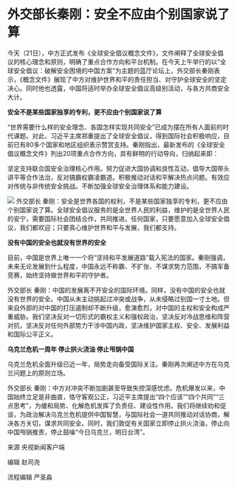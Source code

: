 # 外交部长秦刚：安全不应由个别国家说了算

今天（21日），中方正式发布《全球安全倡议概念文件》，文件阐释了全球安全倡议的核心理念和原则，明确了重点合作方向和平台机制。在今天上午举行的以“全球安全倡议：破解安全困境的中国方案”为主题的蓝厅论坛上，外交部长秦刚表示，《概念文件》展现了中方对维护世界和平的责任担当、对守护全球安全的坚定决心。同时他也透露，中国将适时举办全球安全倡议高级别活动，与各方共商安全大计。

**安全不是某些国家独享的专利，更不应由个别国家说了算**

“世界需要什么样的安全理念、各国怎样实现共同安全”已成为摆在所有人面前的时代课题。对此，习近平主席郑重提出了全球安全倡议，得到国际社会积极响应，目前已有80多个国家和地区组织表示赞赏支持。秦刚指出，最新发布的《全球安全倡议概念文件》列出20项重点合作方向，具有鲜明的行动导向，归纳起来即：

坚定支持联合国安全治理核心作用。努力促进大国协调和良性互动，倡导大国带头讲平等合作法治，反对搞霸权霸凌霸道。积极推动对话和平解决热点问题。有效应对传统与非传统安全挑战。不断加强全球安全治理体系和能力建设。

![](https://inews.gtimg.com/newsapp_bt/0/15678765053/1000)
外交部长
秦刚：安全是世界各国的权利，不是某些国家独享的专利，更不应由个别国家说了算。全球安全倡议服务的是全世界人民的利益，维护的是全世界人民的安宁，需要国际社会团结合作，共同推进。任何国家，只要愿意加入全球安全倡议，我们都欢迎；只要真心维护世界和平与发展，我们都支持。

**没有中国的安全也就没有世界的安全**

目前，中国是世界上唯一一个将“坚持和平发展道路”载入宪法的国家。秦刚强调，未来无论发展到什么程度，中国永远不称霸、不扩张、不谋求势力范围，不搞军备竞赛，始终坚持做世界和平的守护者。

外交部长
秦刚：中国的发展离不开安全的国际环境。同样，没有中国的安全也就没有世界的安全。中国从未主动挑起过冲突或战争，从未侵略过别国一寸土地。但来自外部的对中国的打压遏制却不断升级，愈演愈烈，对中国的主权和安全构成严重威胁。我们坚决反对一切形式的霸权主义和强权政治，坚决反对冷战思维和阵营对抗，坚决反对任何外部势力干涉中国内政，坚决维护国家主权、安全、发展利益和国际公平正义。

**乌克兰危机一周年 停止拱火浇油 停止甩锅中国**

乌克兰危机全面升级已近一年，局势走向备受国际关注。秦刚再次阐述中方在乌克兰问题上的原则立场。

外交部长
秦刚：中方对冲突不断加剧甚至导致失控深感忧虑。危机爆发以来，中国始终立足是非曲直，恪守客观公正，习近平主席提出“四个应该”“四个共同”“三点思考”，为缓和局势、化解危机发挥了负责任、建设性作用。我们将继续劝和促谈，为政治解决乌克兰危机提供中国智慧，与国际社会一道共同推动对话协商，解决各方关切，谋求共同安全。同时，我们敦促有关国家立即停止拱火浇油，停止向中国甩锅推责，停止鼓噪“今日乌克兰，明日台湾”。

来源 央视新闻客户端

编辑 赵司尧

流程编辑 严圣淼

